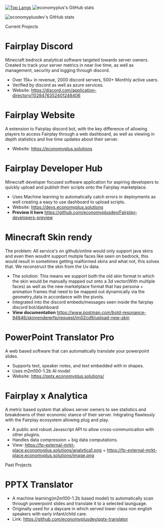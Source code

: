   <br><br>

[![Top Langs](https://github-readme-stats.vercel.app/api/top-langs/?username=economyplusdev&layout=compact)](https://github.com/economyplusdev/github-readme-stats)
![economyplus's GitHub stats](https://github-readme-stats.vercel.app/api?username=economyplusdev&hide=contribs,prs&theme=tokyonight)

![economyplusdev's GitHub stats](https://github-readme-stats.vercel.app/api?username=economyplusdev&show_icons=true&theme=radical)

Current Projects
  # **Fairplay Discord**
  Minecraft bedrock analytical software targeted towards server owners. Created to track your server metrics in near live time, as well as management, security and logging through discord.
  - Over 15k+ in revenue, 2000 discord servers, 500+ Monthly active users. 
  - Verified by discord as well as azure services.
  - Website: https://discord.com/application-directory/1028476352401248406

  # **Fairplay Website**
  A extension to Fairplay discord bot, with the key difference of allowing players to access Fairplay through a web dashboard, as well as viewing in depth statistics and live time updates about their server. 
  - Website: https://economyplus.solutions

  # **Fairplay Developer Hub**
  Minecraft developer focused software application for aspiring developers to quickly upload and publish their scripts onto the Fairplay marketplace.
  - Uses Machine learning to automatically catch errors in deployments as well creating a easy to use dashboard to upload scripts.
  - Website: https://devs.economyplus.solutions
  - **Preview it here** https://github.com/economyplusdev/Fairplay-developers-preview

  # **Minecraft Skin rendy**
  The problem: All service's on github/online would only support java skins and even then woudnt support mutiple faces like seen on bedrock, this would result in sometimes getting malformed skins and what not, this solves that. We reconstruct the skin from the Uv data.
  - The solution: This means we support both the old skin format in which the skin would be manually mapped out onto a 3d vector(With multiple faces) as well as the new marketplace format that has persona + animation frames that need to be mapped out dynamically via the geometry_data in accordance with the pivots.
  - Integrated into the discord embeds/messages seen inside the fairplay discord bot/dashboard
  - **View documentation** https://www.postman.com/bold-resonance-94846/skinrendererfp/request/jm02cd9/upload-new-skin

  # **PowerPoint Translator Pro**
  A web based software that can automatically translate your powerpoint slides.
  - Supports text, speaker notes, and text embedded with in shapes.
  - Uses m2m100-1.2b AI model
  - Website: https://pptx.economyplus.solutions/

  # **Fairplay x Analytica**
  A metric based system that allows server owners to see statistics and breakdowns of their economic stance of their server. Intigrating flawlessly with the Fairplay ecosystem allowing plug and play. 
  - A public and robust Javascript API to allow cross-communication with other plugins. 
  - Handles data compression + big data computations.
  - View: https://fp-external-mrkt-place.economyplus.solutions/analytica1.png + https://fp-external-mrkt-place.economyplus.solutions/image.png

Past Projects

  # **PPTX Translator**
  - A machine learning(m2m100-1.2b based model) to automatically scan through powerpoint slides and translate it to a selected launguage.
  - Originally used for a daycare in which served lower class non english speakers with early infant/child care.
  - Link: https://github.com/economyplusdev/pptx-translator
